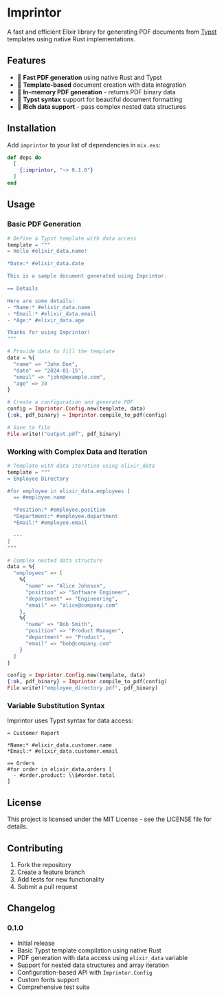 # Imprintor

A fast and efficient Elixir library for generating PDF documents from [Typst](https://typst.app/) templates using native Rust implementations.

## Features

- 🚀 **Fast PDF generation** using native Rust and Typst
- 📄 **Template-based** document creation with data integration
- 💾 **In-memory PDF generation** - returns PDF binary data
- 📝 **Typst syntax** support for beautiful document formatting
- 🧩 **Rich data support** - pass complex nested data structures

## Installation

Add `imprintor` to your list of dependencies in `mix.exs`:

```elixir
def deps do
  [
    {:imprintor, "~> 0.1.0"}
  ]
end
```

## Usage

### Basic PDF Generation

```elixir
# Define a Typst template with data access
template = """
= Hello #elixir_data.name!

*Date:* #elixir_data.date

This is a sample document generated using Imprintor.

== Details

Here are some details:
- *Name:* #elixir_data.name
- *Email:* #elixir_data.email
- *Age:* #elixir_data.age

Thanks for using Imprintor!
"""

# Provide data to fill the template
data = %{
  "name" => "John Doe",
  "date" => "2024-01-15",
  "email" => "john@example.com",
  "age" => 30
}

# Create a configuration and generate PDF
config = Imprintor.Config.new(template, data)
{:ok, pdf_binary} = Imprintor.compile_to_pdf(config)

# Save to file
File.write!("output.pdf", pdf_binary)
```

### Working with Complex Data and Iteration

```elixir
# Template with data iteration using elixir_data
template = """
= Employee Directory

#for employee in elixir_data.employees [
  == #employee.name

  *Position:* #employee.position
  *Department:* #employee.department
  *Email:* #employee.email

  ---
]
"""

# Complex nested data structure
data = %{
  "employees" => [
    %{
      "name" => "Alice Johnson",
      "position" => "Software Engineer", 
      "department" => "Engineering",
      "email" => "alice@company.com"
    },
    %{
      "name" => "Bob Smith",
      "position" => "Product Manager",
      "department" => "Product", 
      "email" => "bob@company.com"
    }
  ]
}

config = Imprintor.Config.new(template, data)
{:ok, pdf_binary} = Imprintor.compile_to_pdf(config)
File.write!("employee_directory.pdf", pdf_binary)
```

### Variable Substitution Syntax

Imprintor uses Typst syntax for data access:

```typst
= Customer Report

*Name:* #elixir_data.customer.name
*Email:* #elixir_data.customer.email

== Orders
#for order in elixir_data.orders [
  - #order.product: \\$#order.total
]
```

## License

This project is licensed under the MIT License - see the LICENSE file for details.

## Contributing

1. Fork the repository
2. Create a feature branch
3. Add tests for new functionality
4. Submit a pull request

## Changelog

### 0.1.0

- Initial release
- Basic Typst template compilation using native Rust
- PDF generation with data access using `elixir_data` variable  
- Support for nested data structures and array iteration
- Configuration-based API with `Imprintor.Config`
- Custom fonts support
- Comprehensive test suite

